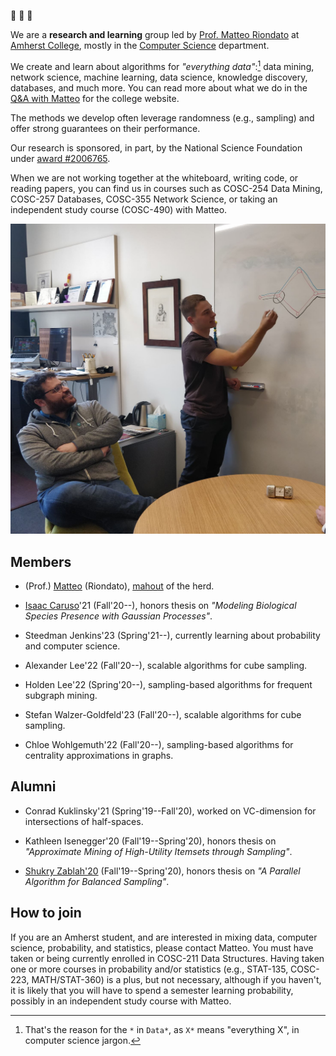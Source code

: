🐘 💜 💾

We are a **research and learning** group led by [Prof. Matteo
Riondato](http://matteo.rionda.to) at [Amherst College](http://www.amherst.edu),
mostly in the [Computer Science](http://cs.amherst.edu) department.

We create and learn about algorithms for *"everything data"*:[^1] data mining,
network science, machine learning, data science, knowledge discovery, databases,
and much more. You can read more about what we do in the [Q&A with
Matteo](https://www.amherst.edu/news/news_releases/2020/9-2020/computer-science-for-science)
for the college website.

The methods we develop often leverage randomness (e.g., sampling) and offer
strong guarantees on their performance.

Our research is sponsored, in part, by the National Science Foundation under
[award #2006765](https://www.nsf.gov/awardsearch/showAward?AWD_ID=2006765).

When we are not working together at the whiteboard, writing code, or reading
papers, you can find us in courses such as COSC-254 Data Mining, COSC-257
Databases, COSC-355 Network Science, or taking an independent study course
(COSC-490) with Matteo.

[//]: # "Comment: :elephant: :purple_heart: :floppy_disk:"

 [^1]: That's the reason for the `*` in `Data*`, as `X*` means "everything X", in computer science jargon.

![Data Mammoths at work!](img/matteoconrad.png)

## Members

* (Prof.) [Matteo](http://matteo.rionda.to) (Riondato),
    [mahout](https://en.wikipedia.org/wiki/Mahout) of the herd.

[//]: # "Comment: alphabetical by last name"

* [Isaac Caruso](https://icaruso21.github.io/)'21 (Fall'20--), honors thesis
     on *"Modeling Biological Species Presence with Gaussian Processes"*.

* Steedman Jenkins'23 (Spring'21--), currently learning about probability and
    computer science.

* Alexander Lee'22 (Fall'20--), scalable algorithms for cube sampling.

* Holden Lee'22 (Spring'20--), sampling-based algorithms for frequent subgraph
    mining.

* Stefan Walzer-Goldfeld'23 (Fall'20--), scalable algorithms for cube sampling.

* Chloe Wohlgemuth'22 (Fall'20--), sampling-based algorithms for centrality
    approximations in graphs.

## Alumni

[//]: # "Comment: Most recent first, then alphabetical by last name"

* Conrad Kuklinsky'21 (Spring'19--Fall'20), worked on VC-dimension for
    intersections of half-spaces.

* Kathleen Isenegger'20 (Fall'19--Spring'20), honors thesis on *"Approximate
    Mining of High-Utility Itemsets through Sampling"*.

* [Shukry Zablah'20](https://www.shukryzablah.com) (Fall'19--Spring'20), honors
    thesis on *"A Parallel Algorithm for Balanced Sampling"*.

## How to join

If you are an Amherst student, and are interested in mixing data, computer
science, probability, and statistics, please contact Matteo. You must have taken
or being currently enrolled in COSC-211 Data Structures. Having taken one or
more courses in probability and/or statistics (e.g., STAT-135, COSC-223,
MATH/STAT-360) is a plus, but not necessary, although if you haven't, it is
likely that you will have to spend a semester learning probability, possibly in
an independent study course with Matteo.
